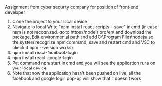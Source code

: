 Assignment from cyber security company for position of front-end developer

1. Clone the project to your local device
2. Navigate to local Write "npm install react-scripts --save" in cmd (in case npm is not recognized, go to https://nodejs.org/en/ and download the package, Edit environmental path and add C:\Program Files\nodejs\ so the system recognize npm command, save and restart cmd and VSC to check if npm --version works)
3. npm install react-facebook-login
4. npm install react-google-login
5. Put command npm start in cmd and you will see the application runs on your local device
6. Note that now the application hasn't been pushed on live, all the facebook and google login pop-up will show that it doesn’t work

